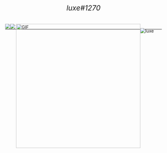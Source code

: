 <h1 align="center"> 
  <h6 style="margin-top: -26px; font-size: 23px;" align="center">luxe#1270</h6>

 -----
  
  <div style="display: flex; margin-top: -32px;">
   <a align="center">
  <img src="https://github-readme-stats.vercel.app/api/top-langs/?username=VissiinLuxe&layout=compact&theme=omni" />
</a>
<a align="center">
  <img src="https://github-readme-stats.vercel.app/api?username=VissiinLuxe&show_icons=true&theme=omni" />
</a>
  
    
<img align="right" height="400px" alt="GIF" src="https://cdn.discordapp.com/attachments/834355690663313421/851162478406926386/1_169.gif" /> 
    
  <p align="left"><img src="https://komarev.com/ghpvc/?username=VISSIINLUXE" alt="luxe" /></p>

 
